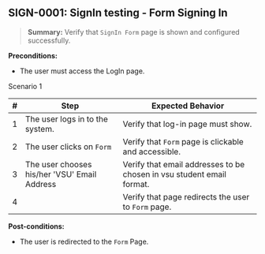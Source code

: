 ## **SIGN-0001:** SignIn testing - Form Signing In

> **Summary:** Verify that `SignIn Form` page is shown and configured successfully.  <br>

**Preconditions:** 
- The user must access the LogIn page.

Scenario 1 

 | \# | Step | Expected Behavior | 
 |----|------|-------------------| 
 |  1 |The user logs in to the system.      | Verify that log-in page must show. |   
 |  2 |The user clicks on `Form`     | Verify that `Form` page is clickable and accessible. |  
 |  3 |The user chooses his/her 'VSU' Email Address       | Verify that email addresses to be chosen in vsu student email format.   |  
 |  4 |      | Verify that page redirects the user to `Form` page. |   

**Post-conditions:**  
- The user is redirected to the `Form` Page.